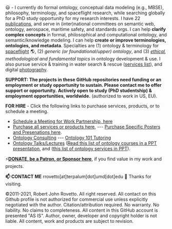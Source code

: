:smiley: - I currently do formal ontology, conceptual data modeling (e.g., MBSE), philosophy, terminology, and spaceflight research, while searching globally for a PhD study opportunity for my research interests. I have 22 [publications](https://orcid.org/0000-0003-3835-7817), and serve in (inter)national committees on semantic web, ontology, aerospace, maritime safety, and standards orgs. I can help **clarify complex concepts** in formal, philosophical and computational ontology, and semantic/knowledge modeling. I can help **create or improve terminologies, ontologies, and metadata**. Specialties are (1) ontology & terminology for [spaceflight](https://ontospace.wordpress.com) :earth_americas:, (2)  _generic (or foundational/upper) ontology_, and (3) _[ethical](https://github.com/rrovetto/Ethical-Ontology-Development), methodological and fundamental topics_ in ontology development & use. I also pursue service & training in water search & rescue ([services list](https://www.dropbox.com/s/cgl1npz51amp3lm/BoatingServices_Rovetto_Apr2020.pdf?dl=0)), and digital [photography](https://tinyurl.com/y3k34cfb). 

**SUPPORT: The projects in these GitHub repositories need funding or an employment or study opportunity to sustain. Please contact me to offer support or opportunity.**
**Actively open to study (PhD studentship) & employment opportunities, worldwide.** (authorized to work in US, EU). 

**FOR HIRE** - Click the following links to purchase services, products, or to schedule a meeting. 
* [Schedule a Meeting for Work Partnership, here](http://my.setmore.com/bookingpage/f18db686-98bb-41dd-9097-35218b2a1091/services/sb83f723d7838e4484783cc5a1c675f0e6eedf99d)
* [Purchase all services or products here](https://tinyurl.com/yas7trzy), --- [Purchase Specific Posters and Presenations here](https://ontospace.wordpress.com/purchase-poster-or-presentation-documents/).
* [Ontology Consulting](https://tinyurl.com/34u9w6wx) --- [Ontology 101 Tutoring](http://my.setmore.com/bookingpage/f18db686-98bb-41dd-9097-35218b2a1091/services/s7f4dbc7d873cce380b7f73062d5d72f619fe042a)
* [Ontology Talks/Lectures](http://my.setmore.com/bookingpage/f18db686-98bb-41dd-9097-35218b2a1091/services/s218822e77fee416ed3085be8eda045d6015d6d24)
([Read this list of ontology courses in a PPT presentation](https://www.slideshare.net/RobertRovetto/ontology-courses-education), and ([this list of ontology services in PPT](https://www.slideshare.net/RobertRovetto/ontology-services-238070099)).

⚡[**DONATE, be a Patron, or Sponsor here**](https://gogetfunding.com/knowledge-organization-services-ontology-terminology-metadata-concept-analysis/), if you find value in my work and projects.

**📫 CONTACT ME**  rrovetto[at]terpalum[dot]umd[dot]edu 💬  Thanks for visiting.

©2011-2021, Robert John Rovetto. All right reserved. 
All contact on this Github profile is not authorized for commercial use unless explicitly negotiated with the author. Citation/attribution required. No warranty. No liability. No claims to completeness. All content in this GitHub account is presented "AS IS". Author, owner, developer and copyright holder is not liable. All content, work and products are subject to revision.

<!--
**rrovetto/rrovetto** is a ✨ _special_ ✨ repository because its `README.md` (this file) appears on your GitHub profile.

Here are some ideas to get you started:

- 🔭 I’m currently working on ...
- 🌱 I’m currently learning ...
- 👯 I’m looking to collaborate on ...
- 🤔 I’m looking for help with ...
- 💬 Ask me about ...
- 📫 How to reach me: ...
- 😄 Pronouns: ...
- ⚡ Fun fact: ...
- 👋
-->
